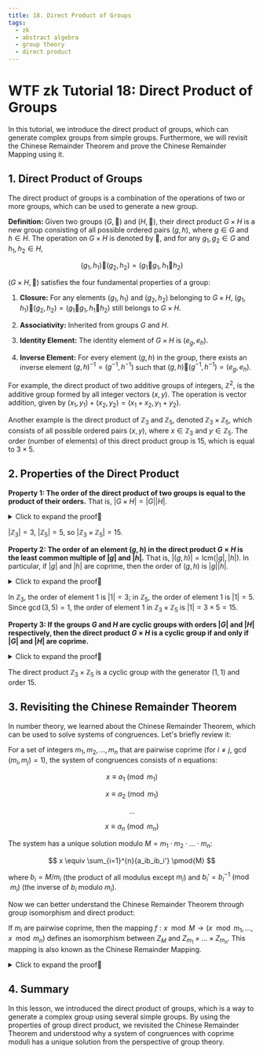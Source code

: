 ```yaml
---
title: 18. Direct Product of Groups
tags:
  - zk
  - abstract algebra
  - group theory
  - direct product
---
```


# WTF zk Tutorial 18: Direct Product of Groups

In this tutorial, we introduce the direct product of groups, which can generate complex groups from simple groups. Furthermore, we will revisit the Chinese Remainder Theorem and prove the Chinese Remainder Mapping using it.

## 1. Direct Product of Groups

The direct product of groups is a combination of the operations of two or more groups, which can be used to generate a new group.

**Definition:** Given two groups $(G, 🐔)$ and $(H, 🦆)$, their direct product $G \times H$ is a new group consisting of all possible ordered pairs $(g, h)$, where $g \in G$ and $h \in H$. The operation on $G \times H$ is denoted by $🐶$, and for any $g_1, g_2 \in G$ and $h_1, h_2 \in H$,

$$
(g_1, h_1) 🐶 (g_2, h_2) = (g_1 🐔 g_1, h_1 🦆 h_2)
$$

$(G \times H, 🐶)$ satisfies the four fundamental properties of a group:

1. **Closure:** For any elements $(g_1, h_1)$ and $(g_2, h_2)$ belonging to $G \times H$, $(g_1, h_1) 🐶 (g_2, h_2) = (g_1 🐔 g_1, h_1 🦆 h_2)$ still belongs to $G \times H$.

2. **Associativity:** Inherited from groups $G$ and $H$.

3. **Identity Element:** The identity element of $G \times H$ is $(e_g, e_h)$.

4. **Inverse Element:** For every element $(g, h)$ in the group, there exists an inverse element $(g, h)^{-1} = (g^{-1}, h^{-1})$ such that $(g, h) 🐶 (g^{-1}, h^{-1}) = (e_g, e_h)$.

For example, the direct product of two additive groups of integers, $\mathbb{Z}^2$, is the additive group formed by all integer vectors $(x,y)$. The operation is vector addition, given by $(x_1, y_1) + (x_2, y_2) = (x_1 + x_2, y_1 + y_2)$.

Another example is the direct product of $\mathbb{Z}_3$ and $\mathbb{Z}_5$, denoted $\mathbb{Z}_3 \times \mathbb{Z}_5$, which consists of all possible ordered pairs $(x, y)$, where $x \in \mathbb{Z}_3$ and $y \in \mathbb{Z}_5$. The order (number of elements) of this direct product group is $15$, which is equal to $3 \times 5$.

## 2. Properties of the Direct Product

**Property 1: The order of the direct product of two groups is equal to the product of their orders.** That is, $|G \times H| = |G||H|$.

<details><summary>Click to expand the proof👀</summary>

According to the definition, the direct product $G \times H$ consists of all possible ordered pairs $(g, h)$, where $g \in G$ and $h \in H$. For each element in $G$, we can construct $|H|$ different elements in $G \times H$. There are $|G|$ distinct elements in group $G$. Therefore, $G \times H$ has $|G||H|$ elements, which means $|G \times H| = |G||H|$. Proof complete.

</details>

$|\mathbb{Z}_3| = 3$, $|\mathbb{Z}_5| = 5$, so $|\mathbb{Z}_3 \times \mathbb{Z}_5| = 15$.

**Property 2: The order of an element $(g, h)$ in the direct product $G \times H$ is the least common multiple of $|g|$ and $|h|$.** That is, $|(g,h)| = \text{lcm}(|g|,|h|)$. In particular, if $|g|$ and $|h|$ are coprime, then the order of $(g, h)$ is $|g||h|$.

<details><summary>Click to expand the proof👀</summary>

Let $k = |(g,h)|$ be the smallest positive integer such that $(g,h)^k = (e_g, e_h)$. Since $(g,h)^k = (g^k, h^k)$, we have $g^k = e_g$ and $h^k = e_h$. Thus, $k$ is a common multiple of $|g|$ and $|h|$, and since it is the smallest such multiple, $k = \text{lcm}(|g|,|h|)$. Proof complete.

If $|g|$ and $|h|$ are coprime, then $\text{lcm}(|g|,|h|) = |g||h|$. Proof complete.

</details>

In $\mathbb{Z}_3$, the order of element $1$ is $|1| = 3$; in $\mathbb{Z}_5$, the order of element $1$ is $|1| = 5$. Since $\gcd(3,5) = 1$, the order of element $1$ in $\mathbb{Z}_3 \times \mathbb{Z}_5$ is $|1| = 3 \times 5 = 15$.

**Property 3: If the groups $G$ and $H$ are cyclic groups with orders $|G|$ and $|H|$ respectively, then the direct product $G \times H$ is a cyclic group if and only if $|G|$ and $|H|$ are coprime.**

<details><summary>Click to expand the proof👀</summary>

**Necessity**

Let $G = \left \langle \, x \, \right \rangle$ and $H = \left \langle \, y \, \right \rangle$ be cyclic groups with orders $|G| = m$ and $|H| = n$, where $m$ and $n$ are coprime. Suppose $|(x, y)| = k$, then we have $(x,y)^k = (x^k, y^k) = (e_G, e_H)$.

This implies $x^k = e_G$ and $y^k = e_H$. According to the property of the order of an element, we have $m|k$ and $n|k$. Since $\gcd(m,n) = 1$, we have $mn|k$.

Also, $(x,y)^{mn} = (x^k, y^k) = (e_G, e_H)$, so $k|mn$. Therefore, the order of the element $|(x, y)| = k = mn$. Using Property 1, we have $|G \times H| = |G||H| = mn$. Thus, the element $(x,y)$ can generate the entire group, and $G \times H$ is a cyclic group. Proof complete.

**Sufficiency**

$|G| = m$ and $|H| = n$. Suppose $G \times H = \left \langle \, (x,y) \, \right \rangle$ is a cyclic group. According to Property 1, we have $|G \times H| = |G||H| = mn$. Since the order of a cyclic group is equal to the order of its generating element, we have $|(x,y)| = mn$. According to Property 2, we have $|(x,y)| = \text{lcm}(|x|, |y|)$. Thus, $\text{lcm}(|x|, |y|) = mn$.

Using the relationship between the greatest common divisor and the least common multiple, we have $|x||y| = \gcd(|x||y|) \text{lcm}(|x|, |y|) = \gcd(|x||y|) mn$. And since $|x| \leq m$ and $|y| \leq n$, we have $|x||y| \leq mn$. Therefore, the equation holds if and only if $\gcd(|x||y|) = 1$, which means $m$ and $n$ are coprime. Proof complete.

</details>

The direct product $\mathbb{Z}_3 \times \mathbb{Z}_5$ is a cyclic group with the generator $(1,1)$ and order $15$.

## 3. Revisiting the Chinese Remainder Theorem

In number theory, we learned about the Chinese Remainder Theorem, which can be used to solve systems of congruences. Let's briefly review it:

For a set of integers $m_1, m_2, ..., m_n$ that are pairwise coprime (for $i \ne j$, $\gcd(m_i,m_j) = 1$), the system of congruences consists of $n$ equations:

$$
x \equiv a_1 \pmod{m_1}
$$

$$
x \equiv a_2 \pmod{m_1}
$$

$$
...
$$

$$
x \equiv a_n \pmod{m_n}
$$

The system has a unique solution modulo $M=m_1 \cdot m_2 \cdot ... \cdot m_n$:

$$
x \equiv \sum_{i=1}^{n}{a_ib_ib_i'} \pmod{M}
$$

where $b_i = M/m_i$ (the product of all modulus except $m_i$) and $b_i' = b_i^{-1} \pmod{m_i}$ (the inverse of $b_i$ modulo $m_i$).

Now we can better understand the Chinese Remainder Theorem through group isomorphism and direct product:

If $m_i$ are pairwise coprime, then the mapping $f: x \mod M \to (x \mod m_1, ..., x \mod m_n)$ defines an isomorphism between $Z_M$ and $Z_{m_1} \times ... \times Z_{m_n}$. This mapping is also known as the Chinese Remainder Mapping.

<details><summary>Click to expand the proof👀</summary>

**Homomorphism**

First, we prove that $f$ is a group homomorphism. For any $a, b \in \mathbb{Z}_M$, we have $f(a+b) = a+b \mod M =  (a+b \mod m_1,..., a+b \mod m_n) = (a \mod m_1,..., a \mod m_n) + (b \mod m_1,..., b \mod m_n) = f(a) + f(b)$. Therefore, $f$ is a group homomorphism. Proof completed.

**Isomorphism**

The $m_i$'s are pairwise coprime, and $Z_{m_i}$ is a cyclic group with order $m_i$. We can easily generalize property 3 of direct product to the case of $n$ groups, and get the result that $Z_{m_1} \times ... \times Z_{m_n}$ is a cyclic group with order $M = m_1 \cdot m_2 \cdot... \cdot m_n$. Using the isomorphism property of cyclic groups, any finite cyclic group of order $M$ is isomorphic to the additive group $Z_M$ of integers modulo $M$. Therefore, $Z_M$ is isomorphic to $Z_{m_1} \times ... \times Z_{m_n}$. Proof completed.

Due to the isomorphism between $Z_M$ and $Z_{m_1} \times ... \times Z_{m_n}$, their elements correspond one-to-one. Therefore, the system of congruences has a unique solution modulo M.

</details>

## 4. Summary

In this lesson, we introduced the direct product of groups, which is a way to generate a complex group using several simple groups. By using the properties of group direct product, we revisited the Chinese Remainder Theorem and understood why a system of congruences with coprime moduli has a unique solution from the perspective of group theory.
